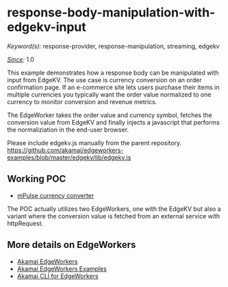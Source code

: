 # response-body-manipulation-with-edgekv-input

*Keyword(s):* response-provider, response-manipulation, streaming, edgekv<br>

*[Since](https://learn.akamai.com/en-us/webhelp/edgeworkers/edgeworkers-user-guide/GUID-14077BCA-0D9F-422C-8273-2F3E37339D5B.html):* 1.0

This example demonstrates how a response body can be manipulated with input from EdgeKV. The use case is currency conversion on an order confirmation page.
If an e-commerce site lets users purchase their items in multiple currencies you typically want the order value normalized to one currency to monitor conversion and revenue metrics.

The EdgeWorker takes the order value and currency symbol, fetches the conversion value from EdgeKV and finally injects a javascript that performs the normaliziation in the end-user browser.

Please include edgekv.js manually from the parent repository. https://github.com/akamai/edgeworkers-examples/blob/master/edgekv/lib/edgekv.js

## Working POC
- [mPulse currency converter](http://poc.klasen.se/projects/ew/mpulse-currency-normalizer.php)
 
The POC actually utilizes two EdgeWorkers, one with the EdgeKV but also a variant where the conversion value is fetched from an external service with httpRequest. 
 
## More details on EdgeWorkers
- [Akamai EdgeWorkers](https://developer.akamai.com/akamai-edgeworkers-overview)
- [Akamai EdgeWorkers Examples](https://github.com/akamai/edgeworkers-examples)
- [Akamai CLI for EdgeWorkers](https://developer.akamai.com/legacy/cli/packages/edgeworkers.html)
